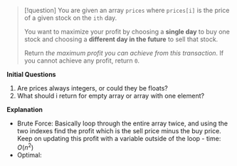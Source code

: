 >[!question]
>You are given an array `prices` where `prices[i]` is the price of a given stock on the `ith` day.
>
>You want to maximize your profit by choosing a **single day** to buy one stock and choosing a **different day in the future** to sell that stock.
>
>Return _the maximum profit you can achieve from this transaction_. If you cannot achieve any profit, return `0`.

**Initial Questions**
1. Are prices always integers, or could they be floats?
2. What should i return for empty array or array with one element?

**Explanation**
- Brute Force: Basically loop through the entire array twice, and using the two indexes find the profit which is the sell price minus the buy price. Keep on updating this profit with a variable outside of the loop - time: $O(n^2)$
- Optimal: 